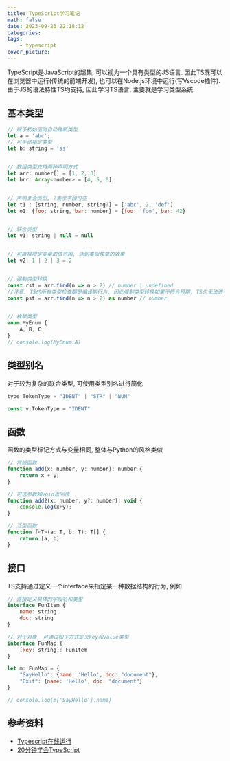 ```yaml
---
title: TypeScript学习笔记
math: false
date: 2023-09-23 22:18:12
categories:
tags:
    - typescript
cover_picture:
---
```




TypeScript是JavaScript的超集, 可以视为一个具有类型的JS语言. 因此TS既可以在浏览器中运行(传统的前端开发), 也可以在Node.js环境中运行(写Vscode插件). 由于JS的语法特性TS均支持, 因此学习TS语言, 主要就是学习类型系统.


基本类型
---------------

```js
// 赋予初始值时自动推断类型
let a = 'abc';
// 可手动指定类型
let b: string = 'ss'


// 数组类型支持两种声明方式
let arr: number[] = [1, 2, 3]
let brr: Array<number> = [4, 5, 6]


// 声明复合类型, ?表示字段可空
let t1 : [string, number, string?] = ['abc', 2, 'def']
let o1: {foo: string, bar: number} = {foo: 'foo', bar: 42}


// 联合类型
let v1: string | null = null


// 可直接限定变量取值范围, 达到类似枚举的效果
let v2: 1 | 2 | 3 = 2


// 强制类型转换
const rst = arr.find(n => n > 2) // number | undefined
//注意: TS的所有类型检查都是编译期行为, 因此强制类型转换如果不符合预期, TS也无法进行提示.
const pst = arr.find(n => n > 2) as number // number


// 枚举类型
enum MyEnum {
    A, B, C
}
// console.log(MyEnum.A)

```

类型别名
-----------

对于较为复杂的联合类型, 可使用类型别名进行简化

```js
type TokenType = "IDENT" | "STR" | "NUM"

const v:TokenType = "IDENT"
```



函数
-------------

函数的类型标记方式与变量相同, 整体与Python的风格类似

```js
// 常规函数
function add(x: number, y: number): number {
    return x + y;
}

// 可选参数和void返回值
function add2(x: number, y?: number): void {
    console.log(x+y);
}

// 泛型函数
function f<T>(a: T, b: T): T[] {
    return [a, b]
}
```

接口
------------

TS支持通过定义一个interface来指定某一种数据结构的行为, 例如

```js
// 直接定义具体的字段名和类型
interface FunItem {
    name: string
    doc: string
}

// 对于对象, 可通过如下方式定义key和value类型
interface FunMap {
    [key: string]: FunItem
}

let m: FunMap = {
    "SayHello": {name: 'Hello', doc: "document"},
    "Exit": {name: 'Hello', doc: "document"}
}

// console.log(m['SayHello'].name)
```


参考资料
------------------

- [Typescript在线运行](https://www.typescriptlang.org/play)
- [20分钟学会TypeScript](https://www.bilibili.com/video/BV1gX4y177Kf/)


